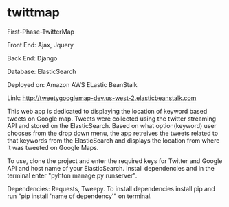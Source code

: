 # twittmap
First-Phase-TwitterMap

Front End: Ajax, Jquery

Back End: Django

Database: ElasticSearch

Deployed on: Amazon AWS ELastic BeanStalk

Link: http://tweetygooglemap-dev.us-west-2.elasticbeanstalk.com

This web app is dedicated to displaying the location of keyword based tweets on Google map. 
Tweets were collected using the twitter streaming API and stored on the ElasticSearch. 
Based on what option(keyword) user chooses from the drop down menu, the app retreives the tweets related to that keywords 
from the ElasticSearch and displays the location from where it was tweeted on Google Maps.

To use, clone the project and enter the required keys for Twitter and Google API and host name of your ElasticSearch. Install dependencies and in the terminal enter "pyhton manage.py runserver".

Dependencies: Requests, Tweepy. To install dependencies install pip and run "pip install 'name of dependency'" on terminal.

